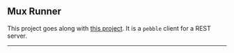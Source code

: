 ## Mux Runner

This project goes along with [this project](https://github.com/OlivierLD/raspberry-pi4j-samples/tree/master/NMEA.multiplexer). It is a `pebble` client for a REST server. 

----
